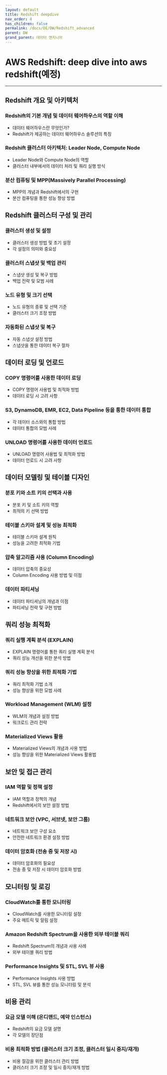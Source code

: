 ```yaml
---
layout: default
title: Redshift deepdive
nav_order: 4
has_children: false
permalink: /docs/DE/DW/Redshift_advanced
parent: DW
grand_parent: 데이터 엔지니어
---
```


# AWS Redshift: deep dive into aws redshift(예정)

---

## Redshift 개요 및 아키텍처

### Redshift의 기본 개념 및 데이터 웨어하우스의 역할 이해
- 데이터 웨어하우스란 무엇인가?
- Redshift가 제공하는 데이터 웨어하우스 솔루션의 특징

### Redshift 클러스터 아키텍처: Leader Node, Compute Node
- Leader Node와 Compute Node의 역할
- 클러스터 내부에서의 데이터 처리 및 쿼리 실행 방식

### 분산 컴퓨팅 및 MPP(Massively Parallel Processing)
- MPP의 개념과 Redshift에서의 구현
- 분산 컴퓨팅을 통한 성능 향상 방법

## Redshift 클러스터 구성 및 관리

### 클러스터 생성 및 설정
- 클러스터 생성 방법 및 초기 설정
- 각 설정의 의미와 중요성

### 클러스터 스냅샷 및 백업 관리
- 스냅샷 생성 및 복구 방법
- 백업 전략 및 모범 사례

### 노드 유형 및 크기 선택
- 노드 유형의 종류 및 선택 기준
- 클러스터 크기 조정 방법

### 자동화된 스냅샷 및 복구
- 자동 스냅샷 설정 방법
- 스냅샷을 통한 데이터 복구 절차

## 데이터 로딩 및 언로드

### COPY 명령어를 사용한 데이터 로딩
- COPY 명령어 사용법 및 최적화 방법
- 데이터 로딩 시 고려 사항

### S3, DynamoDB, EMR, EC2, Data Pipeline 등을 통한 데이터 통합
- 각 데이터 소스와의 통합 방법
- 데이터 통합의 모범 사례

### UNLOAD 명령어를 사용한 데이터 언로드
- UNLOAD 명령어 사용법 및 최적화 방법
- 데이터 언로드 시 고려 사항

## 데이터 모델링 및 테이블 디자인

### 분포 키와 소트 키의 선택과 사용
- 분포 키 및 소트 키의 역할
- 최적의 키 선택 방법

### 테이블 스키마 설계 및 성능 최적화
- 테이블 스키마 설계 원칙
- 성능을 고려한 최적화 기법

### 압축 알고리즘 사용 (Column Encoding)
- 데이터 압축의 중요성
- Column Encoding 사용 방법 및 이점

### 데이터 파티셔닝
- 데이터 파티셔닝의 개념과 이점
- 파티셔닝 전략 및 구현 방법

## 쿼리 성능 최적화

### 쿼리 실행 계획 분석 (EXPLAIN)
- EXPLAIN 명령어를 통한 쿼리 실행 계획 분석
- 쿼리 성능 개선을 위한 분석 방법

### 쿼리 성능 향상을 위한 최적화 기법
- 쿼리 최적화 기법 소개
- 성능 향상을 위한 모범 사례

### Workload Management (WLM) 설정
- WLM의 개념과 설정 방법
- 워크로드 관리 전략

### Materialized Views 활용
- Materialized Views의 개념과 사용 방법
- 성능 향상을 위한 Materialized Views 활용법

## 보안 및 접근 관리

### IAM 역할 및 정책 설정
- IAM 역할과 정책의 개념
- Redshift에서의 보안 설정 방법

### 네트워크 보안 (VPC, 서브넷, 보안 그룹)
- 네트워크 보안 구성 요소
- 안전한 네트워크 환경 설정 방법

### 데이터 암호화 (전송 중 및 저장 시)
- 데이터 암호화의 필요성
- 전송 중 및 저장 시 데이터 암호화 방법

## 모니터링 및 로깅

### CloudWatch를 통한 모니터링
- CloudWatch를 사용한 모니터링 설정
- 주요 메트릭 및 알림 설정

### Amazon Redshift Spectrum을 사용한 외부 테이블 쿼리
- Redshift Spectrum의 개념과 사용 사례
- 외부 테이블 쿼리 방법

### Performance Insights 및 STL, SVL 뷰 사용
- Performance Insights 사용 방법
- STL, SVL 뷰를 통한 성능 모니터링 및 분석

## 비용 관리

### 요금 모델 이해 (온디맨드, 예약 인스턴스)
- Redshift의 요금 모델 설명
- 각 모델의 장단점

### 비용 최적화 방법 (클러스터 크기 조정, 클러스터 일시 중지/재개)
- 비용 절감을 위한 클러스터 관리 방법
- 클러스터 크기 조정 및 일시 중지/재개 방법